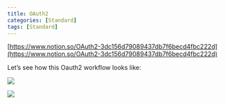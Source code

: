 ```yaml
---
title: OAuth2
categories: [Standard]
tags: [Standard]
---
```


[https://www.notion.so/OAuth2-3dc156d79089437db7f6becd4fbc222d](https://www.notion.so/OAuth2-3dc156d79089437db7f6becd4fbc222d)


Let’s see how this Oauth2 workflow looks like:


![](https://prod-files-secure.s3.us-west-2.amazonaws.com/9960fb2a-b75e-4bea-a8f9-b00925db1215/3bce41e0-99e8-4ebd-9701-e2bc9cbb79a2/Untitled.png?X-Amz-Algorithm=AWS4-HMAC-SHA256&X-Amz-Content-Sha256=UNSIGNED-PAYLOAD&X-Amz-Credential=ASIAZI2LB466ZRBDBDNK%2F20250711%2Fus-west-2%2Fs3%2Faws4_request&X-Amz-Date=20250711T202646Z&X-Amz-Expires=3600&X-Amz-Security-Token=IQoJb3JpZ2luX2VjENT%2F%2F%2F%2F%2F%2F%2F%2F%2F%2FwEaCXVzLXdlc3QtMiJHMEUCIF0D4vNvI%2BVvt55l6hPVrUmT%2F32P4LQ2b9DvUnvJN7LhAiEAltQi1ilWNvo81IkIXDiwNtnZxHLYzoN2ZN39O5UYjCQqiAQI3f%2F%2F%2F%2F%2F%2F%2F%2F%2F%2FARAAGgw2Mzc0MjMxODM4MDUiDLA0INqEh5%2FYvdf15yrcA%2F2FC3f6ij11DUQ%2FZhoGr2ZpLSsIoKUPu2AROCLzsApn8Ub6MJIWpCjFQ%2BqTnMYnAQoN8mAyODKjnKVuD8ZZnfjifaoZUe7O45FkTj7gv9g7jP8xDtvC%2BL0gDHsdZFIPeuU7SKxuv4v31Yi1foi0FyCD4V1jP4akDUUT4%2BY1ZRbWVUbY9N04OZaPpGLJG3NMmjclbcQIhdgAWodtAgzCKQDuAtyi07DZfbXCQU6MALgSxO5%2BeZVFgVD%2FPRd2o%2BQKztdZuOklenItiKn9%2FicyWpuKBKv%2FfN7TLh6OivsqHrKJ9rMWI%2FNCrVRgDwF3iPBlTKeUdM9vqIFhA4YBmJFRPQe4UysaW7adz7YSoSSqtL2ZAjfjtg7dbjDVy6UTe5yf%2Bj3kcVxA86pW7pJvaymEJrRCygb9tHMgWjqJ5CgnxxjTqIYJ8MCVd7PrYiYm299lj5LtxL3HYdBrarDWtoVznMAJGnXKm0Y1gQvFqXFRx09fvGCPf4WaD4tqq6mHHW9OEGqbamEBRs%2FmqOSXfhvrFyjX3GdQ8AbOrFL4VjxZ08nFaiHYH%2Fthj6XADysyea9pWxg44LXObubwZB%2F4LdKx0TqB7bvckD%2F9%2FJ5KiP3LRIq%2F0CTPIUBMactKZkTZMJPWxcMGOqUBEivk3HnXVrsFYWObsW5CuiJKLNvzG4PaFur%2Bkm22xOVrEWpwygguuVphtOSEIJZaDG0lQnIPBu0FGF3mVQjINEuG8Bd1FceMNc8ADykm8A4cj2s5%2B1WEaprH1EtO8fvasCYWc4fI3JBuOJvTOHBOZRQADThSqPPC0K8wIvoog86tmv5E8wMfOGhNxYqzezOQ9zzpzqLgX78jNeZXYBdf8qzUdh50&X-Amz-Signature=0fa7c817456dea6c9ce4c76f55d98206b562b9d0aa8881c1ca0b6d2a91704d2c&X-Amz-SignedHeaders=host&x-amz-checksum-mode=ENABLED&x-id=GetObject)


![](https://prod-files-secure.s3.us-west-2.amazonaws.com/9960fb2a-b75e-4bea-a8f9-b00925db1215/27d32b66-de43-41de-80f7-7edb81d1190f/Untitled.png?X-Amz-Algorithm=AWS4-HMAC-SHA256&X-Amz-Content-Sha256=UNSIGNED-PAYLOAD&X-Amz-Credential=ASIAZI2LB466ZRBDBDNK%2F20250711%2Fus-west-2%2Fs3%2Faws4_request&X-Amz-Date=20250711T202646Z&X-Amz-Expires=3600&X-Amz-Security-Token=IQoJb3JpZ2luX2VjENT%2F%2F%2F%2F%2F%2F%2F%2F%2F%2FwEaCXVzLXdlc3QtMiJHMEUCIF0D4vNvI%2BVvt55l6hPVrUmT%2F32P4LQ2b9DvUnvJN7LhAiEAltQi1ilWNvo81IkIXDiwNtnZxHLYzoN2ZN39O5UYjCQqiAQI3f%2F%2F%2F%2F%2F%2F%2F%2F%2F%2FARAAGgw2Mzc0MjMxODM4MDUiDLA0INqEh5%2FYvdf15yrcA%2F2FC3f6ij11DUQ%2FZhoGr2ZpLSsIoKUPu2AROCLzsApn8Ub6MJIWpCjFQ%2BqTnMYnAQoN8mAyODKjnKVuD8ZZnfjifaoZUe7O45FkTj7gv9g7jP8xDtvC%2BL0gDHsdZFIPeuU7SKxuv4v31Yi1foi0FyCD4V1jP4akDUUT4%2BY1ZRbWVUbY9N04OZaPpGLJG3NMmjclbcQIhdgAWodtAgzCKQDuAtyi07DZfbXCQU6MALgSxO5%2BeZVFgVD%2FPRd2o%2BQKztdZuOklenItiKn9%2FicyWpuKBKv%2FfN7TLh6OivsqHrKJ9rMWI%2FNCrVRgDwF3iPBlTKeUdM9vqIFhA4YBmJFRPQe4UysaW7adz7YSoSSqtL2ZAjfjtg7dbjDVy6UTe5yf%2Bj3kcVxA86pW7pJvaymEJrRCygb9tHMgWjqJ5CgnxxjTqIYJ8MCVd7PrYiYm299lj5LtxL3HYdBrarDWtoVznMAJGnXKm0Y1gQvFqXFRx09fvGCPf4WaD4tqq6mHHW9OEGqbamEBRs%2FmqOSXfhvrFyjX3GdQ8AbOrFL4VjxZ08nFaiHYH%2Fthj6XADysyea9pWxg44LXObubwZB%2F4LdKx0TqB7bvckD%2F9%2FJ5KiP3LRIq%2F0CTPIUBMactKZkTZMJPWxcMGOqUBEivk3HnXVrsFYWObsW5CuiJKLNvzG4PaFur%2Bkm22xOVrEWpwygguuVphtOSEIJZaDG0lQnIPBu0FGF3mVQjINEuG8Bd1FceMNc8ADykm8A4cj2s5%2B1WEaprH1EtO8fvasCYWc4fI3JBuOJvTOHBOZRQADThSqPPC0K8wIvoog86tmv5E8wMfOGhNxYqzezOQ9zzpzqLgX78jNeZXYBdf8qzUdh50&X-Amz-Signature=aab44407e5223f0a4b51d13bc53828eb39d2f46974ea342a58c8f95a2165d8a1&X-Amz-SignedHeaders=host&x-amz-checksum-mode=ENABLED&x-id=GetObject)

